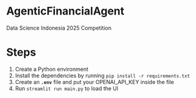 # AgenticFinancialAgent
Data Science Indonesia 2025 Competition

# Steps
1. Create a Python environment
2. Install the dependencies by running `pip install -r requirements.txt`
3. Create an **`.env`** file and put your OPENAI_API_KEY inside the file
4. Run `streamlit run main.py` to load the UI
